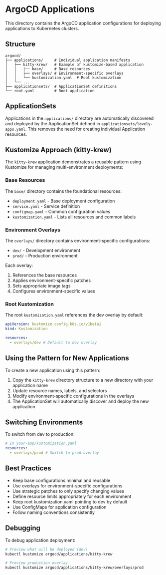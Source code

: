 # ArgoCD Applications

This directory contains the ArgoCD application configurations for deploying applications to Kubernetes clusters.

## Structure

```
argocd/
├── applications/     # Individual application manifests
│   ├── kitty-krew/   # Example of kustomize-based application
│   │   ├── base/     # Base resources
│   │   ├── overlays/ # Environment-specific overlays
│   │   └── kustomization.yaml  # Root kustomization
│   └── ...
├── applicationsets/  # ApplicationSet definitions
└── root.yaml         # Root application
```

## ApplicationSets

Applications in the `applications/` directory are automatically discovered and deployed by the ApplicationSet defined in `applicationsets/lovely-apps.yaml`. This removes the need for creating individual Application resources.

## Kustomize Approach (kitty-krew)

The `kitty-krew` application demonstrates a reusable pattern using Kustomize for managing multi-environment deployments:

### Base Resources

The `base/` directory contains the foundational resources:

- `deployment.yaml` - Base deployment configuration
- `service.yaml` - Service definition
- `configmap.yaml` - Common configuration values
- `kustomization.yaml` - Lists all resources and common labels

### Environment Overlays

The `overlays/` directory contains environment-specific configurations:

- `dev/` - Development environment
- `prod/` - Production environment

Each overlay:

1. References the base resources
2. Applies environment-specific patches
3. Sets appropriate image tags
4. Configures environment-specific values

### Root Kustomization

The root `kustomization.yaml` references the dev overlay by default:

```yaml
apiVersion: kustomize.config.k8s.io/v1beta1
kind: Kustomization

resources:
  - overlays/dev # Default to dev overlay
```

## Using the Pattern for New Applications

To create a new application using this pattern:

1. Copy the `kitty-krew` directory structure to a new directory with your application name
2. Update resource names, labels, and selectors
3. Modify environment-specific configurations in the overlays
4. The ApplicationSet will automatically discover and deploy the new application

## Switching Environments

To switch from dev to production:

```yaml
# In your-app/kustomization.yaml
resources:
  - overlays/prod # Switch to prod overlay
```

## Best Practices

- Keep base configurations minimal and reusable
- Use overlays for environment-specific configurations
- Use strategic patches to only specify changing values
- Define resource limits appropriately for each environment
- Keep root kustomization.yaml pointing to dev by default
- Use ConfigMaps for application configuration
- Follow naming conventions consistently

## Debugging

To debug application deployment:

```bash
# Preview what will be deployed (dev)
kubectl kustomize argocd/applications/kitty-krew

# Preview production overlay
kubectl kustomize argocd/applications/kitty-krew/overlays/prod
```
